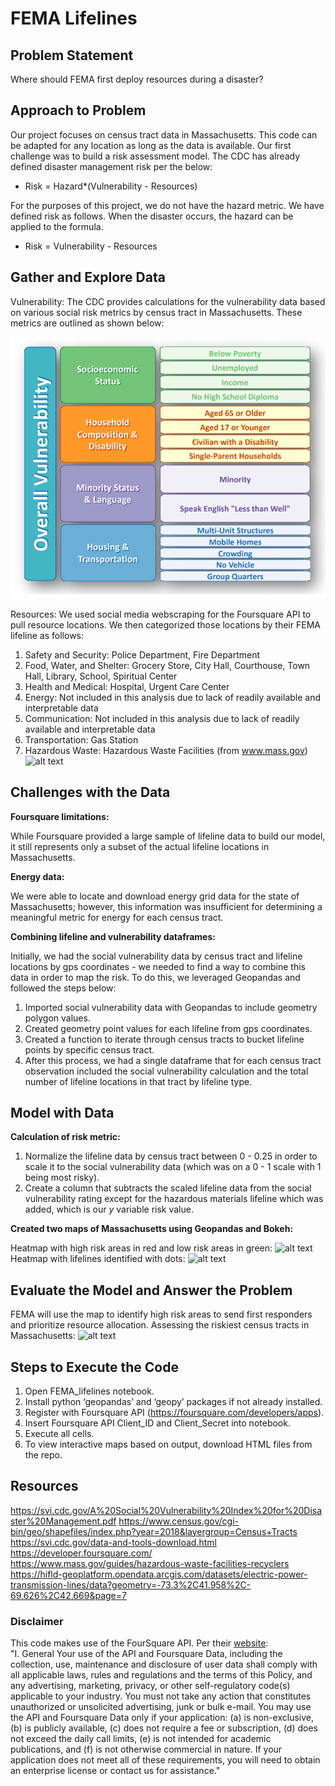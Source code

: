 # FEMA Lifelines
## Problem Statement
Where should FEMA first deploy resources during a disaster? 

## Approach to Problem
Our project focuses on census tract data in Massachusetts.  This code can be adapted for any location as long as the data is available.  Our first challenge was to build a risk assessment model. The CDC has already defined disaster management risk per the below:

 - Risk = Hazard*(Vulnerability - Resources)
 
For the purposes of this project, we do not have the hazard metric.  We have defined risk as follows.  When the disaster occurs, the hazard can be applied to the formula.

 - Risk = Vulnerability - Resources

## Gather and Explore Data
Vulnerability: The CDC provides calculations for the vulnerability data based on various social risk metrics by census tract in Massachusetts.  These metrics are outlined as shown below:

![alt text](https://github.com/miamartin8/FEMA_Lifelines/blob/master/maps-and-images/SVI.png)

Resources: We used social media webscraping for the Foursquare API to pull resource locations.  We then categorized those locations by their FEMA lifeline as follows:
1. Safety and Security: Police Department, Fire Department
2. Food, Water, and Shelter: Grocery Store, City Hall, Courthouse, Town Hall, Library, School, Spiritual Center
3. Health and Medical: Hospital, Urgent Care Center
4. Energy: Not included in this analysis due to lack of readily available and interpretable data
5. Communication: Not included in this analysis due to lack of readily available and interpretable data
6. Transportation: Gas Station
7. Hazardous Waste: Hazardous Waste Facilities (from www.mass.gov)
![alt text](https://git.generalassemb.ly/micahluedtke/project_4_real/blob/master/maps-and-images/lifeline_count.png)

## Challenges with the Data
**Foursquare limitations:**

While Foursquare provided a large sample of lifeline data to build our model, it still represents only a subset of the actual lifeline locations in Massachusetts.

**Energy data:**

We were able to locate and download energy grid data for the state of Massachusetts; however, this information was insufficient for determining a meaningful metric for energy for each census tract.

**Combining lifeline and vulnerability dataframes:**

Initially, we had the social vulnerability data by census tract and lifeline locations by gps coordinates - we needed to find a way to combine this data in order to map the risk.  To do this, we leveraged Geopandas and followed the steps below:
1. Imported social vulnerability data with Geopandas to include geometry polygon values.
2. Created geometry point values for each lifeline from gps coordinates.
3. Created a function to iterate through census tracts to bucket lifeline points by specific census tract.
4. After this process, we had a single dataframe that for each census tract observation included the social vulnerability calculation and the total number of lifeline locations in that tract by lifeline type.

## Model with Data
**Calculation of risk metric:**
1.  Normalize the lifeline data by census tract between 0 - 0.25 in order to scale it to the social vulnerability data (which was on a 0 - 1 scale with 1 being most risky).
2. Create a column that subtracts the scaled lifeline data from the social vulnerability rating except for the hazardous materials lifeline which was added, which is our *y* variable risk value.

**Created two maps of Massachusetts using Geopandas and Bokeh:**

Heatmap with high risk areas in red and low risk areas in green:
![alt text](https://git.generalassemb.ly/micahluedtke/project_4_real/blob/master/maps-and-images/mass_risk_only.png)
Heatmap with lifelines identified with dots:
![alt text](https://git.generalassemb.ly/micahluedtke/project_4_real/blob/master/maps-and-images/mass_with_lifeline.png)
## Evaluate the Model and Answer the Problem
FEMA will use the map to identify high risk areas to send first responders and prioritize resource allocation.
Assessing the riskiest census tracts in Massachusetts:
![alt text](https://git.generalassemb.ly/micahluedtke/project_4_real/blob/master/maps-and-images/risky_tracts_table.png)

## Steps to Execute the Code
1. Open FEMA_lifelines notebook.
2. Install python ‘geopandas’ and ‘geopy’ packages if not already installed.
3. Register with Foursquare API (https://foursquare.com/developers/apps).
4. Insert Foursquare API Client_ID and Client_Secret into notebook.
5. Execute all cells.
6. To view interactive maps based on output, download HTML files from the repo. 

## Resources
https://svi.cdc.gov/A%20Social%20Vulnerability%20Index%20for%20Disaster%20Management.pdf
https://www.census.gov/cgi-bin/geo/shapefiles/index.php?year=2018&layergroup=Census+Tracts
https://svi.cdc.gov/data-and-tools-download.html
https://developer.foursquare.com/
https://www.mass.gov/guides/hazardous-waste-facilities-recyclers
https://hifld-geoplatform.opendata.arcgis.com/datasets/electric-power-transmission-lines/data?geometry=-73.3%2C41.958%2C-69.626%2C42.669&page=7

### Disclaimer
This code makes use of the FourSquare API. Per their [website](https://foursquare.com/legal/api/platformpolicy):
<br>"I. General
Your use of the API and Foursquare Data, including the collection, use, maintenance and disclosure of user data shall comply with all applicable laws, rules and regulations and the terms of this Policy, and any advertising, marketing, privacy, or other self-regulatory code(s) applicable to your industry.
You must not take any action that constitutes unauthorized or unsolicited advertising, junk or bulk e-mail.
You may use the API and Foursquare Data only if your application: (a) is non-exclusive, (b) is publicly available, (c) does not require a fee or subscription, (d) does not exceed the daily call limits, (e) is not intended for academic publications, and (f) is not otherwise commercial in nature. If your application does not meet all of these requirements, you will need to obtain an enterprise license or contact us for assistance."
